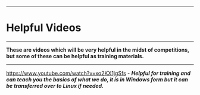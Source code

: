 ----------------------------------------------------------------------------------------------------------------------------------

# Helpful Videos

----------------------------------------------------------------------------------------------------------------------------------

**These are videos which will be very helpful in the midst of competitions, but some of these can be helpful as training materials.**

----------------------------------------------------------------------------------------------------------------------------------

https://www.youtube.com/watch?v=xo2KX1jgSfs - ***Helpful for training and can teach you the basics of what we do, it is in Windows form but it can be transferred over to Linux if needed.***
